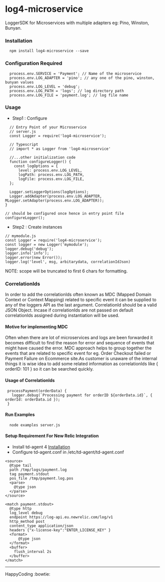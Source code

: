 # log4-microservice
LoggerSDK for Microservices with multiple adapters eg: Pino, Winston, Bunyan.

### Installation
```
  npm install log4-microservice --save
```

### Configuration Required
```
  process.env.SERVICE = 'Payment'; // Name of the microservice
  process.env.LOG_ADAPTER = 'pino'; // any one of the pino, winston, bunyan values
  process.env.LOG_LEVEL = 'debug';
  process.env.LOG_PATH = 'logs'; // log directory path
  process.env.LOG_FILE = 'payment.log'; // log file name
```

### Usage
- Step1 : Configure
```
  // Entry Point of your Microservice
  // server.js
  const Logger = require('log4-microservice');

  // Typescript
  // import * as Logger from 'log4-microservice'

  //...other initialization code
  function configureLogger() {
    const logOptions = {
      level: process.env.LOG_LEVEL,
      logPath: process.env.LOG_PATH,
      logFile: process.env.LOG_FILE,
  };

  Logger.setLoggerOptions(logOptions);
  Logger.addAdapter(process.env.LOG_ADAPTER, MLogger.setAdapter(process.env.LOG_ADAPTER));
}

// should be configured once hence in entry point file
configureLogger();

```
- Step2 : Create instances
```
// mymodule.js
const Logger = require('log4-microservice');
const logger = new Logger('mymodule');
logger.debug('debug');
logger.info('info');
logger.error(new Error());
logger.log('level', msg, arbitarydata, correlationIdJson)
```

NOTE: scope will be truncated to first 6 chars for formatting.

### CorrelationIds
In order to add the correlationIds often known as MDC (Mapped Domain Context or Context Mapping) related to specific event it can be supplied to any of the loggers API as the last argument. CorrelationId should be a valid JSON Object. Incase if correlationIds are not passed on default correlationIds assigned during instantiation will be used.

#### Motive for implementing MDC
Often when there are lot of microservices and logs are been forwarded it becomes difficult to find the reason for error and sequence of events that might have caused the error. MDC approach helps to group together the events that are related to specific event for eg. Order Checkout failed or Payment Failure on Ecommerce site.As customer is unaware of the internal things it is wise idea to add some related information as correlationIds like { orderID: 101 } so it can be searched quickly.

#### Usage of CorrelationIds
```
 processPayment(orderData) {
   logger.debug(`Processing payment for orderID ${orderData.id}`, { orderId: orderData.id });
 }
```
#### Run Examples
```
  node examples server.js
```

#### Setup Requirement For New Relic Integration
- Install td-agent 4 [Installation](https://docs.fluentd.org/installation/install-by-deb)
- Configure td-agent.conf in /etc/td-agent/td-agent.conf

```
<source>
  @type tail
  path /tmp/logs/payment.log
  tag payment.stdout
  pos_file /tmp/payment.log.pos
  <parse>
    @type json
  </parse>
</source>

<match payment.stdout>
  @type http
  log_level debug
  endpoint https://log-api.eu.newrelic.com/log/v1
  http_method post
  content_type application/json
  headers {"x-license-key":"ENTER_LICENSE_KEY" }
  <format>
      @type json
  </format>
  <buffer>
    flush_interval 2s
  </buffer>
</match>
```

---
HappyCoding :bowtie: